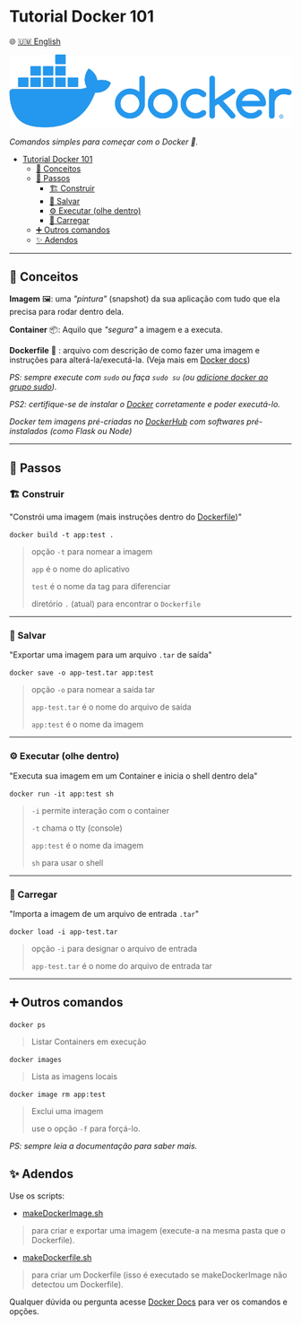 # Tutorial Docker 101

🌐 [🇺🇲 English](README.en.md)

![Docker](./assets/docker-logo.webp)

_Comandos simples para começar com o Docker 🐋._

- [Tutorial Docker 101](#tutorial-docker-101)
  - [🧠 Conceitos](#-conceitos)
  - [🐾 Passos](#-passos)
    - [🏗️ Construir](#️-construir)
    - [💾 Salvar](#-salvar)
    - [⚙️ Executar (olhe dentro)](#️-executar-olhe-dentro)
    - [💼 Carregar](#-carregar)
  - [➕ Outros comandos](#-outros-comandos)
  - [✨ Adendos](#-adendos)

---

## 🧠 Conceitos

**Imagem** 🖼️: uma _"pintura"_ (snapshot) da sua aplicação com tudo que ela precisa para rodar dentro dela.

**Container** 📦: Aquilo que _"segura"_ a imagem e a executa.

**Dockerfile** 📃 : arquivo com descrição de como fazer uma imagem e instruções para alterá-la/executá-la. (Veja mais em [Docker docs](https://docs.docker.com/engine/reference/builder/#format))

_PS: sempre execute com `sudo` ou faça `sudo su` (ou [adicione docker ao grupo sudo](https://docs.docker.com/engine/install/linux-postinstall/))._

_PS2: certifique-se de instalar o [Docker](https://docs.docker.com/) corretamente e poder executá-lo._

_Docker tem imagens pré-criadas no [DockerHub](https://hub.docker.com/) com softwares pré-instalados (como Flask ou Node)_

---

## 🐾 Passos

### 🏗️ Construir

"Constrói uma imagem (mais instruções dentro do [Dockerfile](Dockerfile))"

`docker build -t app:test .`
> opção `-t` para nomear a imagem
>
> `app` é o nome do aplicativo
>
> `test` é o nome da tag para diferenciar
>
> diretório `.` (atual) para encontrar o `Dockerfile`
---

### 💾 Salvar

"Exportar uma imagem para um arquivo `.tar` de saída"

`docker save -o app-test.tar app:test`
> opção `-o` para nomear a saída tar
>
> `app-test.tar` é o nome do arquivo de saída
>
> `app:test` é o nome da imagem
---

### ⚙️ Executar (olhe dentro)

"Executa sua imagem em um Container e inicia o shell dentro dela"

`docker run -it app:test sh`
> `-i` permite interação com o container
>
> `-t` chama o tty (console)
>
> `app:test` é o nome da imagem
>
> `sh` para usar o shell
---

### 💼 Carregar

"Importa a imagem de um arquivo de entrada `.tar`"

`docker load -i app-test.tar`
> opção `-i` para designar o arquivo de entrada
>
> `app-test.tar` é o nome do arquivo de entrada tar
---

## ➕ Outros comandos

`docker ps`
> Listar Containers em execução

`docker images`
> Lista as imagens locais

`docker image rm app:test`
> Exclui uma imagem
>
> use o opção `-f` para forçá-lo.

_PS: sempre leia a documentação para saber mais._

## ✨ Adendos

Use os scripts:

- [makeDockerImage.sh](./makeDockerImage.sh)

> para criar e exportar uma imagem (execute-a na mesma pasta que o Dockerfile).

- [makeDockerfile.sh](./makeDockerfile.sh)

> para criar um Dockerfile (isso é executado se makeDockerImage não detectou um Dockerfile).

Qualquer dúvida ou pergunta acesse [Docker Docs](https://docs.docker.com/) para ver os comandos e opções.
